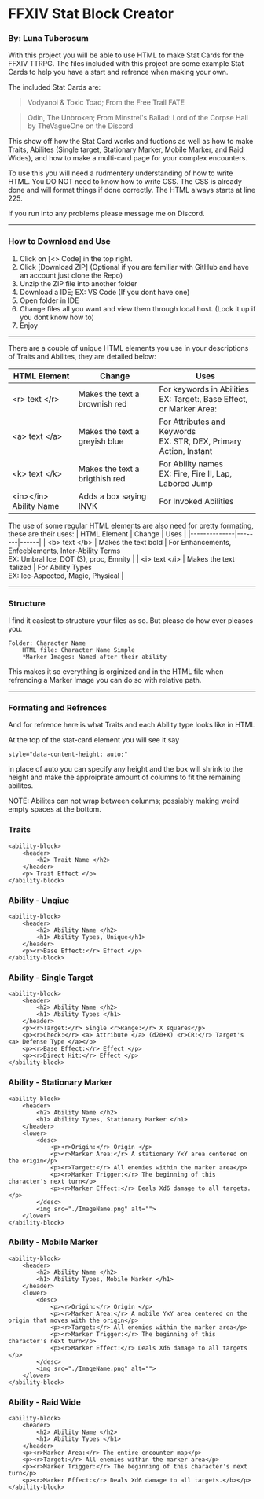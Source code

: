 # FFXIV Stat Block Creator
### By: Luna Tuberosum

With this project you will be able to use HTML to make Stat Cards for the FFXIV TTRPG. The files included with this project are some example Stat Cards to help you have a start and refrence when making your own.

The included Stat Cards are:
> Vodyanoi & Toxic Toad; From the Free Trail FATE

> Odin, The Unbroken; From Minstrel's Ballad: Lord of the Corpse Hall by TheVagueOne on the Discord

This show off how the Stat Card works and fuctions as well as how to make Traits, Abilites (Single target, Stationary Marker, Mobile Marker, and Raid Wides), and how to make a multi-card page for your complex encounters.

To use this you will need a rudmentery understanding of how to write HTML. You DO NOT need to know how to write CSS. The CSS is already done and will format things if done correctly. The HTML always starts at line 225.

If you run into any problems please message me on Discord.

---
### How to Download and Use


1. Click on [<> Code] in the top right.
2. Click [Download ZIP] (Optional if you are familiar with GitHub and have an account just clone the Repo)
3. Unzip the ZIP file into another folder
4. Download a IDE; EX: VS Code (If you dont have one)
5. Open folder in IDE
6. Change files all you want and view them through local host. (Look it up if you dont know how to)
7. Enjoy

---
There are a couble of unique HTML elements you use in your descriptions of Traits and Abilites, they are detailed below:

| HTML Element | Change | Uses |
|--------------|--------|------|
| \<r> text \</r> | Makes the text a brownish red | For keywords in Abilities <br> EX: Target:, Base Effect, or Marker Area: |
| \<a> text \</a> | Makes the text a greyish blue | For Attributes and Keywords <br> EX: STR, DEX, Primary Action, Instant |
| \<k> text \</k> | Makes the text a brigthish red | For Ability names <br> EX: Fire, Fire II, Lap, Labored Jump
| \<in>\</in> Ability Name | Adds a box saying INVK | For Invoked Abilities

The use of some regular HTML elements are also need for pretty formating, these are their uses:
| HTML Element | Change | Uses |
|--------------|--------|------|
| \<b> text \</b> | Makes the text bold | For Enhancements, Enfeeblements, Inter-Ability Terms <br> EX: Umbral Ice, DOT (3), proc, Emnity |
| \<i> text \</i> | Makes the text italized | For Ability Types <br> EX: Ice-Aspected, Magic, Physical |

---
### Structure

I find it easiest to structure your files as so. But please do how ever pleases you.

```
Folder: Character Name
    HTML file: Character Name Simple
    *Marker Images: Named after their ability
```

This makes it so everything is orginized and in the HTML file when refrencing a Marker Image you can do so with relative path.

---
### Formating and Refrences

And for refrence here is what Traits and each Ability type looks like in HTML

At the top of the stat-card element you will see it say
```
style="data-content-height: auto;"
```

in place of auto you can specify any height and the box will shrink to the height and make the approiprate amount of columns to fit the remaining abilites.

NOTE: Abilites can not wrap between colunms; possiably making weird empty spaces at the bottom.

### Traits
```
<ability-block>
    <header>
        <h2> Trait Name </h2>
    </header>
    <p> Trait Effect </p>    
</ability-block>
```

### Ability - Unqiue
```
<ability-block>
    <header>
        <h2> Ability Name </h2>
        <h1> Ability Types, Unique</h1>
    </header>
    <p><r>Base Effect:</r> Effect </p>
</ability-block>
```

### Ability - Single Target
```
<ability-block>
    <header>
        <h2> Ability Name </h2>
        <h1> Ability Types </h1>
    </header>
    <p><r>Target:</r> Single <r>Range:</r> X squares</p>
    <p><r>Check:</r> <a> Attribute </a> (d20+X) <r>CR:</r> Target's <a> Defense Type </a></p>
    <p><r>Base Effect:</r> Effect </p>
    <p><r>Direct Hit:</r> Effect </p>
</ability-block>
```

### Ability - Stationary Marker
```
<ability-block>
    <header>
        <h2> Ability Name </h2>
        <h1> Ability Types, Stationary Marker </h1>
    </header>
    <lower>
        <desc>
            <p><r>Origin:</r> Origin </p>
            <p><r>Marker Area:</r> A stationary YxY area centered on the origin</p>
            <p><r>Target:</r> All enemies within the marker area</p>
            <p><r>Marker Trigger:</r> The beginning of this character's next turn</p>
            <p><r>Marker Effect:</r> Deals Xd6 damage to all targets.</p>
        </desc>
        <img src="./ImageName.png" alt="">
    </lower>
</ability-block>
```

### Ability - Mobile Marker
```
<ability-block>
    <header>
        <h2> Ability Name </h2>
        <h1> Ability Types, Mobile Marker </h1>
    </header>
    <lower>
        <desc>
            <p><r>Origin:</r> Origin </p>
            <p><r>Marker Area:</r> A mobile YxY area centered on the origin that moves with the origin</p>
            <p><r>Target:</r> All enemies within the marker area</p>
            <p><r>Marker Trigger:</r> The beginning of this character's next turn</p>
            <p><r>Marker Effect:</r> Deals Xd6 damage to all targets </p>
        </desc>
        <img src="./ImageName.png" alt="">
    </lower>
</ability-block>
```

### Ability - Raid Wide
```
<ability-block>
    <header>
        <h2> Ability Name </h2>
        <h1> Ability Types </h1>
    </header>
    <p><r>Marker Area:</r> The entire encounter map</p>
    <p><r>Target:</r> All enemies within the marker area</p>
    <p><r>Marker Trigger:</r> The beginning of this character's next turn</p>
    <p><r>Marker Effect:</r> Deals Xd6 damage to all targets.</b></p>
</ability-block>
```